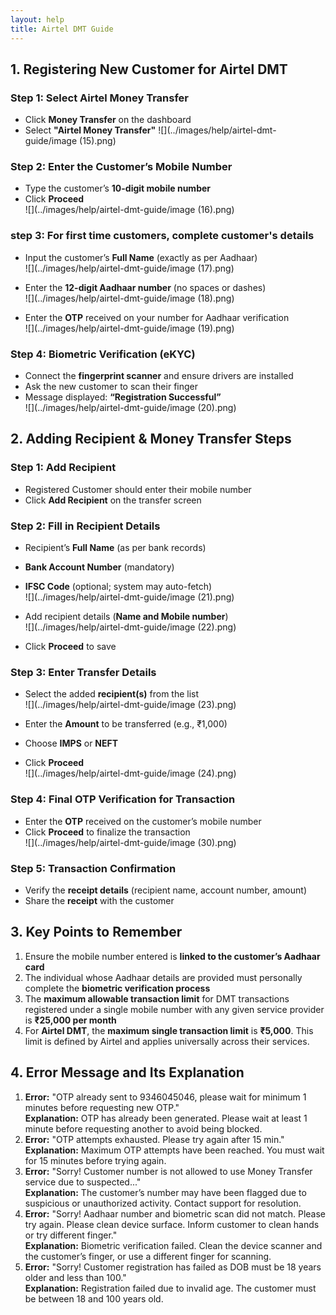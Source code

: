 ```yaml
---
layout: help
title: Airtel DMT Guide
---
```


## 1. Registering New Customer for Airtel DMT

### Step 1: Select Airtel Money Transfer

- Click **Money Transfer** on the dashboard  
- Select **"Airtel Money Transfer"** 
![](../images/help/airtel-dmt-guide/image (15).png)

### Step 2: Enter the Customer’s Mobile Number

- Type the customer’s **10-digit mobile number**  
- Click **Proceed**  
![](../images/help/airtel-dmt-guide/image (16).png)

### step 3: For first time customers, complete customer's details

- Input the customer’s **Full Name** (exactly as per Aadhaar)  
![](../images/help/airtel-dmt-guide/image (17).png)

- Enter the **12-digit Aadhaar number** (no spaces or dashes)  
![](../images/help/airtel-dmt-guide/image (18).png)

- Enter the **OTP** received on your number for Aadhaar verification  
![](../images/help/airtel-dmt-guide/image (19).png)

### Step 4: Biometric Verification (eKYC)

- Connect the **fingerprint scanner** and ensure drivers are installed  
- Ask the new customer to scan their finger  
- Message displayed: **“Registration Successful”**  
![](../images/help/airtel-dmt-guide/image (20).png)

## 2. Adding Recipient & Money Transfer Steps

### Step 1: Add Recipient
- Registered Customer should enter their mobile number 
- Click **Add Recipient** on the transfer screen

### Step 2: Fill in Recipient Details

- Recipient’s **Full Name** (as per bank records)  
- **Bank Account Number** (mandatory)  
- **IFSC Code** (optional; system may auto-fetch)  
![](../images/help/airtel-dmt-guide/image (21).png)

- Add recipient details (**Name and Mobile number**)  
![](../images/help/airtel-dmt-guide/image (22).png)

- Click **Proceed** to save

### Step 3: Enter Transfer Details

- Select the added **recipient(s)** from the list  
![](../images/help/airtel-dmt-guide/image (23).png)

- Enter the **Amount** to be transferred (e.g., ₹1,000)  
- Choose **IMPS** or **NEFT**  
- Click **Proceed**  
![](../images/help/airtel-dmt-guide/image (24).png)

### Step 4: Final OTP Verification for Transaction

- Enter the **OTP** received on the customer’s mobile number  
- Click **Proceed** to finalize the transaction  
![](../images/help/airtel-dmt-guide/image (30).png)

### Step 5: Transaction Confirmation

- Verify the **receipt details** (recipient name, account number, amount)  
- Share the **receipt** with the customer

## 3. Key Points to Remember

1. Ensure the mobile number entered is **linked to the customer’s Aadhaar card**
2. The individual whose Aadhaar details are provided must personally complete the **biometric verification process**
3. The **maximum allowable transaction limit** for DMT transactions registered under a single mobile number with any given service provider is **₹25,000 per month**
4. For **Airtel DMT**, the **maximum single transaction limit** is **₹5,000**. This limit is defined by Airtel and applies universally across their services.

## 4. Error Message and Its Explanation

1. **Error:** "OTP already sent to 9346045046, please wait for minimum 1 minutes before requesting new OTP."  
   **Explanation:** OTP has already been generated. Please wait at least 1 minute before requesting another to avoid being blocked.
2. **Error:** "OTP attempts exhausted. Please try again after 15 min."  
   **Explanation:** Maximum OTP attempts have been reached. You must wait for 15 minutes before trying again.
3. **Error:** "Sorry! Customer number is not allowed to use Money Transfer service due to suspected..."  
   **Explanation:** The customer’s number may have been flagged due to suspicious or unauthorized activity. Contact support for resolution.
4. **Error:** "Sorry! Aadhaar number and biometric scan did not match. Please try again. Please clean device surface. Inform customer to clean hands or try different finger."  
   **Explanation:** Biometric verification failed. Clean the device scanner and the customer’s finger, or use a different finger for scanning.
5. **Error:** "Sorry! Customer registration has failed as DOB must be 18 years older and less than 100."  
   **Explanation:** Registration failed due to invalid age. The customer must be between 18 and 100 years old.

